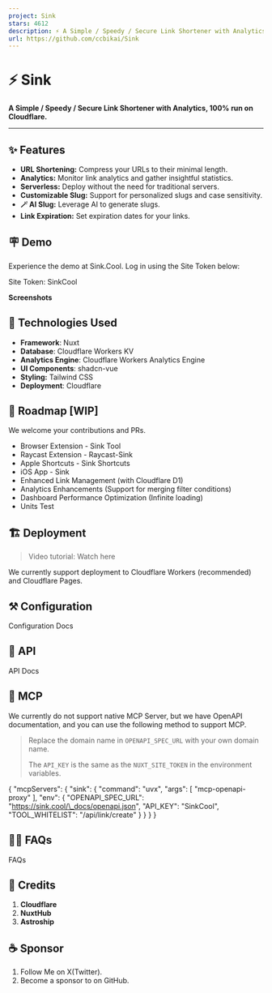```yaml
---
project: Sink
stars: 4612
description: ⚡ A Simple / Speedy / Secure Link Shortener with Analytics, 100% run on Cloudflare.
url: https://github.com/ccbikai/Sink
---
```


⚡ Sink
======

**A Simple / Speedy / Secure Link Shortener with Analytics, 100% run on Cloudflare.**

* * *

✨ Features
----------

-   **URL Shortening:** Compress your URLs to their minimal length.
-   **Analytics:** Monitor link analytics and gather insightful statistics.
-   **Serverless:** Deploy without the need for traditional servers.
-   **Customizable Slug:** Support for personalized slugs and case sensitivity.
-   **🪄 AI Slug:** Leverage AI to generate slugs.
-   **Link Expiration:** Set expiration dates for your links.

🪧 Demo
-------

Experience the demo at Sink.Cool. Log in using the Site Token below:

Site Token: SinkCool

**Screenshots**

🧱 Technologies Used
--------------------

-   **Framework**: Nuxt
-   **Database**: Cloudflare Workers KV
-   **Analytics Engine**: Cloudflare Workers Analytics Engine
-   **UI Components**: shadcn-vue
-   **Styling:** Tailwind CSS
-   **Deployment**: Cloudflare

🚗 Roadmap \[WIP\]
------------------

We welcome your contributions and PRs.

-   Browser Extension - Sink Tool
-   Raycast Extension - Raycast-Sink
-   Apple Shortcuts - Sink Shortcuts
-   iOS App - Sink
-   Enhanced Link Management (with Cloudflare D1)
-   Analytics Enhancements (Support for merging filter conditions)
-   Dashboard Performance Optimization (Infinite loading)
-   Units Test

🏗️ Deployment
--------------

> Video tutorial: Watch here

We currently support deployment to Cloudflare Workers (recommended) and Cloudflare Pages.

⚒️ Configuration
----------------

Configuration Docs

🔌 API
------

API Docs

🧰 MCP
------

We currently do not support native MCP Server, but we have OpenAPI documentation, and you can use the following method to support MCP.

> Replace the domain name in `OPENAPI_SPEC_URL` with your own domain name.
> 
> The `API_KEY` is the same as the `NUXT_SITE_TOKEN` in the environment variables.

{
  "mcpServers": {
    "sink": {
      "command": "uvx",
      "args": \[
        "mcp-openapi-proxy"
      \],
      "env": {
        "OPENAPI\_SPEC\_URL": "https://sink.cool/\_docs/openapi.json",
        "API\_KEY": "SinkCool",
        "TOOL\_WHITELIST": "/api/link/create"
      }
    }
  }
}

🙋🏻 FAQs
---------

FAQs

💖 Credits
----------

1.  **Cloudflare**
2.  **NuxtHub**
3.  **Astroship**

☕ Sponsor
---------

1.  Follow Me on X(Twitter).
2.  Become a sponsor to on GitHub.
